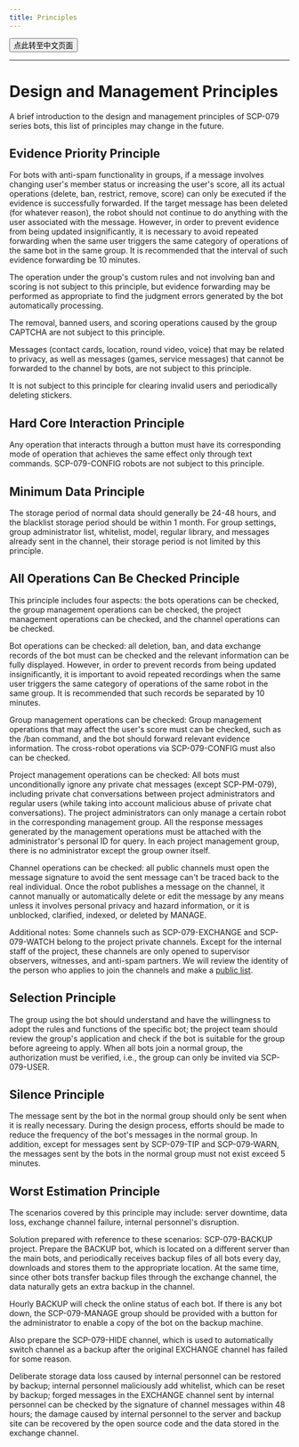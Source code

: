 ```yaml
---
title: Principles
---
```


<button onmouseover="PlaySound('totop1')" onmouseout="StopSound('totop1')" onclick="window.location.href = '/principles-zh/';" class="zh">点此转至中文页面</button>

---

# Design and Management Principles

A brief introduction to the design and management principles of SCP-079 series bots, this list of principles may change in the future.

## Evidence Priority Principle

For bots with anti-spam functionality in groups, if a message involves changing user's member status or increasing the user's score, all its actual operations (delete, ban, restrict, remove, score) can only be executed if the evidence is successfully forwarded. If the target message has been deleted (for whatever reason), the robot should not continue to do anything with the user associated with the message. However, in order to prevent evidence from being updated insignificantly, it is necessary to avoid repeated forwarding when the same user triggers the same category of operations of the same bot in the same group.  It is recommended that the interval of such evidence forwarding be 10 minutes.

The operation under the group's custom rules and not involving ban and scoring is not subject to this principle, but evidence forwarding may be performed as appropriate to find the judgment errors generated by the bot automatically processing.

The removal, banned users, and scoring operations caused by  the group CAPTCHA are not subject to this principle.

Messages (contact cards, location, round video, voice) that may be related to privacy, as well as messages (games, service messages) that cannot be forwarded to the channel by bots, are not subject to this principle.

It is not subject to this principle for clearing invalid users and periodically deleting stickers.

## Hard Core Interaction Principle

Any operation that interacts through a button must have its corresponding mode of operation that achieves the same effect only through text commands. SCP-079-CONFIG robots are not subject to this principle.

## Minimum Data Principle

The storage period of normal data should generally be 24-48 hours, and the blacklist storage period should be within 1 month. For group settings, group administrator list, whitelist, model, regular library, and messages already sent in the channel, their storage period is not limited by this principle.

## All Operations Can Be Checked Principle

This principle includes four aspects: the bots operations can be checked, the group management operations can be checked, the project management operations can be checked, and the channel operations can be checked.

Bot operations can be checked: all deletion, ban, and data exchange records of the bot must can be checked and the relevant information can be fully displayed. However, in order to prevent records from being updated insignificantly, it is important to avoid repeated recordings when the same user triggers the same category of operations of the same robot in the same group. It is recommended that such records be separated by 10 minutes.

Group management operations can be checked: Group management operations that may affect the user's score must can be checked, such as the /ban command, and the bot should forward relevant evidence information. The cross-robot operations via SCP-079-CONFIG must also can be checked.

Project management operations can be checked: All bots must unconditionally ignore any private chat messages (except SCP-PM-079), including private chat conversations between project administrators and regular users (while taking into account malicious abuse of private chat conversations). The project administrators can only manage a certain robot in the corresponding management group. All the response messages generated by the management operations must be attached with the administrator's personal ID for query. In each project management group, there is no administrator except the group owner itself.

Channel operations can be checked: all public channels must open the message signature to avoid the sent message can't be traced back to the real individual. Once the robot publishes a message on the channel, it cannot manually or automatically delete or edit the message by any means unless it involves personal privacy and hazard information, or it is unblocked, clarified, indexed, or deleted by MANAGE.

Additional notes: Some channels such as SCP-079-EXCHANGE and SCP-079-WATCH belong to the project private channels. Except for the internal staff of the project, these channels are only opened to supervisor observers, witnesses, and anti-spam partners. We will review the identity of the person who applies to join the channels and make a [public list](/transparency/).

## Selection Principle

The group using the bot should understand and have the willingness to adopt the rules and functions of the specific bot; the project team should review the group's application and check if the bot is suitable for the group before agreeing to apply. When all bots join a normal group, the authorization must be verified, i.e., the group can only be invited via SCP-079-USER.

## Silence Principle

The message sent by the bot in the normal group should only be sent when it is really necessary. During the design process, efforts should be made to reduce the frequency of the bot's messages in the normal group. In addition, except for messages sent by SCP-079-TIP and SCP-079-WARN, the messages sent by the bots in the normal group must not exist exceed 5 minutes.

## Worst Estimation Principle

The scenarios covered by this principle may include: server downtime, data loss, exchange channel failure, internal personnel's disruption.

Solution prepared with reference to these scenarios: SCP-079-BACKUP project. Prepare the BACKUP bot, which is located on a different server than the main bots, and periodically receives backup files of all bots every day, downloads and stores them to the appropriate location. At the same time, since other bots transfer backup files through the exchange channel, the data naturally gets an extra backup in the channel.

Hourly BACKUP will check the online status of each bot. If there is any bot down, the SCP-079-MANAGE group should be provided with a button for the administrator to enable a copy of the bot on the backup machine.

Also prepare the SCP-079-HIDE channel, which is used to automatically switch channel as a backup after the original EXCHANGE channel has failed for some reason.

Deliberate storage data loss caused by internal personnel can be restored by backup; internal personnel maliciously add whitelist, which can be reset by backup; forged messages in the EXCHANGE channel sent by internal personnel can be checked by the signature of channel messages within 48 hours; the damage caused by internal personnel to the server and backup site can be recovered by the open source code and the data stored in the exchange channel.

<audio src="/audio/door/dooropenpage.ogg" autoplay></audio>
